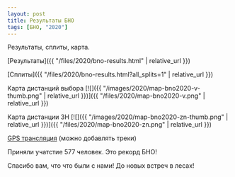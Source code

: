 ```yaml
---
layout: post
title: Результаты БНО
tags: [БНО, "2020"]
---
```


Результаты, сплиты, карта.

[Результаты]({{ "/files/2020/bno-results.html" | relative_url }})

[Сплиты]({{ "/files/2020/bno-results.html?all_splits=1" | relative_url }})

Карта дистанций выбора
[![]({{ "/images/2020/map-bno2020-v-thumb.png" | relative_url }})]({{ "/files/2020/map-bno2020-v.png" | relative_url }})

Карта дистанции ЗН
[![]({{ "/images/2020/map-bno2020-zn-thumb.png" | relative_url }})]({{ "/files/2020/map-bno2020-zn.png" | relative_url }})

[GPS трансляция](http://viewer.o-gps-center.ru/viewer/event/8521/)
(можно добавлять треки)

Приняли учатстие 577 человек. Это рекорд БНО!

Спасибо вам, что что были с нами! До новых встреч в лесах!

